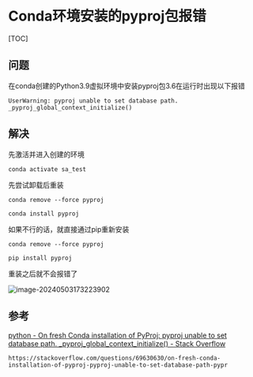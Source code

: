# Conda环境安装的pyproj包报错

[TOC]



## 问题

在conda创建的Python3.9虚拟环境中安装pyproj包3.6在运行时出现以下报错

```
UserWarning: pyproj unable to set database path. _pyproj_global_context_initialize()
```

## 解决

先激活并进入创建的环境

```
conda activate sa_test
```

先尝试卸载后重装

```
conda remove --force pyproj
```

```
conda install pyproj
```

如果不行的话，就直接通过pip重新安装

```
conda remove --force pyproj
```

```
pip install pyproj
```

重装之后就不会报错了

![image-20240503173223902](https://cdn.jsdelivr.net/gh/zbhgis/BlogImg@main/blog/202506270014947.png)



## 参考

[python - On fresh Conda installation of PyProj: pyproj unable to set database path. _pyproj_global_context_initialize() - Stack Overflow](https://stackoverflow.com/questions/69630630/on-fresh-conda-installation-of-pyproj-pyproj-unable-to-set-database-path-pypr)

```
https://stackoverflow.com/questions/69630630/on-fresh-conda-installation-of-pyproj-pyproj-unable-to-set-database-path-pypr
```


